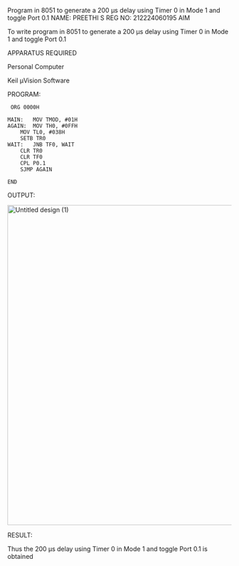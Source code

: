 Program in 8051 to generate a 200 µs delay using Timer 0 in Mode 1 and toggle Port 0.1
NAME: PREETHI S
REG NO: 212224060195
AIM

To write program in 8051 to generate a 200 µs delay using Timer 0 in Mode 1 and toggle Port 0.1

APPARATUS REQUIRED

Personal Computer

Keil µVision Software

PROGRAM:

     ORG 0000H

    MAIN:   MOV TMOD, #01H      
    AGAIN:  MOV TH0, #0FFH      
        MOV TL0, #038H    
        SETB TR0        
    WAIT:   JNB TF0, WAIT        
        CLR TR0         
        CLR TF0              
        CPL P0.1             
        SJMP AGAIN      

    END


OUTPUT:

<img width="1280" height="720" alt="Untitled design (1)" src="https://github.com/user-attachments/assets/133a3a60-ffa7-4b0a-9e68-f7e6fe612f58" />



RESULT:

Thus the 200 µs delay using Timer 0 in Mode 1 and toggle Port 0.1 is obtained
